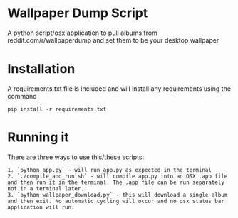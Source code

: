 Wallpaper Dump Script
===================

A python script/osx application to pull albums from reddit.com/r/wallpaperdump and set them to be your desktop wallpaper

# Installation

A requirements.txt file is included and will install any requirements using the command

`pip install -r requirements.txt`

# Running it

There are three ways to use this/these scripts:

	1. `python app.py` - will run app.py as expected in the terminal
	2. `./compile_and_run.sh` - will compile app.py into an OSX .app file and then run it in the terminal. The .app file can be run separately not in a terminal later.
	3. `python wallpaper_download.py` - this will download a single album and then exit. No automatic cycling will occur and no osx status bar application will run.
